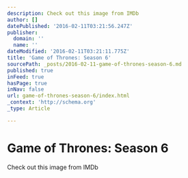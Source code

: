 ```yaml
---
description: Check out this image from IMDb
author: []
datePublished: '2016-02-11T03:21:56.247Z'
publisher:
  domain: ''
  name: ''
dateModified: '2016-02-11T03:21:11.775Z'
title: 'Game of Thrones: Season 6'
sourcePath: _posts/2016-02-11-game-of-thrones-season-6.md
published: true
inFeed: true
hasPage: true
inNav: false
url: game-of-thrones-season-6/index.html
_context: 'http://schema.org'
_type: Article

---
```

# Game of Thrones: Season 6

Check out this image from IMDb
